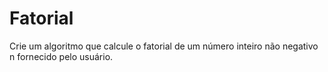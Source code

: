 # Fatorial
Crie um algoritmo que calcule o fatorial de um número inteiro não negativo n fornecido pelo usuário.
